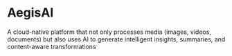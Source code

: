 # AegisAI
A cloud-native platform that not only processes media (images, videos, documents) but also uses AI to generate intelligent insights, summaries, and content-aware transformations
